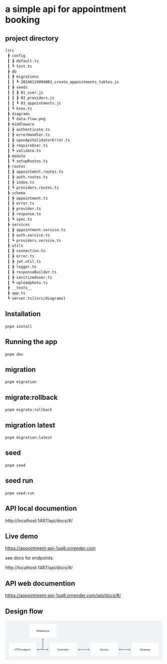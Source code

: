 # a simple api for appointment booking

## project directory

```bash
[src
 ┣ config
 ┃ ┣ default.ts
 ┃ ┗ test.ts
 ┣ db
 ┃ ┣ migrations
 ┃ ┃ ┗ 20240119094003_create_appointments_tables.js
 ┃ ┣ seeds
 ┃ ┃ ┣ 01_user.js
 ┃ ┃ ┣ 02_providers.js
 ┃ ┃ ┗ 03_appointments.js
 ┃ ┗ knex.ts
 ┣ diagrams
 ┃ ┗ data-flow.png
 ┣ middleware
 ┃ ┣ authenticate.ts
 ┃ ┣ errorHandler.ts
 ┃ ┣ openApiValidatorError.ts
 ┃ ┣ requireUser.ts
 ┃ ┗ validate.ts
 ┣ module
 ┃ ┗ setupRoutes.ts
 ┣ routes
 ┃ ┣ appointment.routes.ts
 ┃ ┣ auth.routes.ts
 ┃ ┣ index.ts
 ┃ ┗ providers.routes.ts
 ┣ schema
 ┃ ┣ appointment.ts
 ┃ ┣ error.ts
 ┃ ┣ provider.ts
 ┃ ┣ response.ts
 ┃ ┗ spec.ts
 ┣ services
 ┃ ┣ appointment.service.ts
 ┃ ┣ auth.service.ts
 ┃ ┗ providers.service.ts
 ┣ utils
 ┃ ┣ connection.ts
 ┃ ┣ error.ts
 ┃ ┣ jwt.util.ts
 ┃ ┣ logger.ts
 ┃ ┣ responseBuilder.ts
 ┃ ┣ sanitizeduser.ts
 ┃ ┗ uploadphoto.ts
 ┣ __tests__
 ┣ app.ts
 ┗ server.ts](src/diagrams)
```

## Installation

``
pnpm install
``

## Running the app

``
pnpm dev
``

## migration

``
pnpm migration
``

## migrate:rollback

``
pnpm migrate:rollback
``

## migration latest

``
pnpm migration:latest
``

## seed

``
pnpm seed
``

## seed run

``
pnpm seed:run
``

## API local documention

http://localhost:1487/api/docs/#/

## Live demo
https://appointment-api-1uq8.onrender.com

see docs for endpoints.


http://localhost:1487/api/docs/#/

## API web documention
https://appointment-api-1uq8.onrender.com/api/docs/#/

## Design flow

![](./diagrams/data-flow.png)
